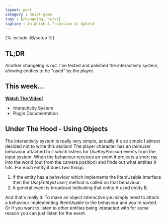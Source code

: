 ```yaml
---
layout: post
category : heist-game
tags : [changelog, heist]
tagline : In Which A Tradition Is Upheld
---
```

{% include JB/setup %}


## TL;DR

Another changelog is out. I've tested and polished the interactivity system, allowing entities to be "used" by the player.

## This week...

[**Watch The Video!**](https://www.youtube.com/watch?v=5qJYM0XvFi8)

- Interactivity System
- Plugin Documentation

## Under The Hood - Using Objects

The interactivity system is really very simple, actually it's so simple I almost decided not to write this section! The player character has an *ItemUser* behaviour attached to it which listens for *UseKeyPressed* events from the input system. When the behaviour receives an event it projects a short ray into the world (out from the camera position) and finds out what entities it hits. For each entity it does two things:

1. If the entity has a behaviour which implements the IItemUsable interface then the *Use(EntityId user)* method is called on that behaviour.
2. A general event is broadcast indicating that entity A used entity B.

And that's really it. To make an object interactive you simply need to attach a behaviour implementing IItemUsable to the behaviour and you're sorted. Or if you want to listen to *other* entities being interacted with for some reason you can just listen for the event.